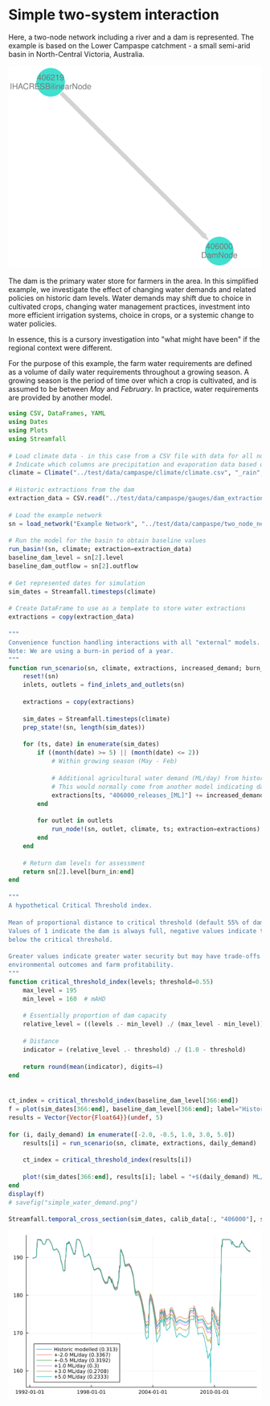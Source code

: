 # Simple two-system interaction

Here, a two-node network including a river and a dam is represented. The example is
based on the Lower Campaspe catchment - a small semi-arid basin in North-Central Victoria,
Australia.

![](../assets/two_node_network.svg)

The dam is the primary water store for farmers in the area. In this simplified example, we
investigate the effect of changing water demands and related policies on historic dam levels.
Water demands may shift due to choice in cultivated crops, changing water management
practices, investment into more efficient irrigation systems, choice in crops, or a
systemic change to water policies.

In essence, this is a cursory investigation into "what might have been" if the regional
context were different.

For the purpose of this example, the farm water requirements are defined as a volume of
daily water requirements throughout a growing season. A growing season is the period of time
over which a crop is cultivated, and is assumed to be between *May* and *February*.
In practice, water requirements are provided by another model.

```julia
using CSV, DataFrames, YAML
using Dates
using Plots
using Streamfall

# Load climate data - in this case from a CSV file with data for all nodes.
# Indicate which columns are precipitation and evaporation data based on partial identifiers
climate = Climate("../test/data/campaspe/climate/climate.csv", "_rain", "_evap")

# Historic extractions from the dam
extraction_data = CSV.read("../test/data/campaspe/gauges/dam_extraction.csv", DataFrame; comment="#")

# Load the example network
sn = load_network("Example Network", "../test/data/campaspe/two_node_network.yml")

# Run the model for the basin to obtain baseline values
run_basin!(sn, climate; extraction=extraction_data)
baseline_dam_level = sn[2].level
baseline_dam_outflow = sn[2].outflow

# Get represented dates for simulation
sim_dates = Streamfall.timesteps(climate)

# Create DataFrame to use as a template to store water extractions
extractions = copy(extraction_data)

"""
Convenience function handling interactions with all "external" models.
Note: We are using a burn-in period of a year.
"""
function run_scenario(sn, climate, extractions, increased_demand; burn_in=366)
    reset!(sn)
    inlets, outlets = find_inlets_and_outlets(sn)

    extractions = copy(extractions)

    sim_dates = Streamfall.timesteps(climate)
    prep_state!(sn, length(sim_dates))

    for (ts, date) in enumerate(sim_dates)
        if ((month(date) >= 5) || (month(date) <= 2))
            # Within growing season (May - Feb)

            # Additional agricultural water demand (ML/day) from historic conditions
            # This would normally come from another model indicating daily water demands.
            extractions[ts, "406000_releases_[ML]"] += increased_demand
        end

        for outlet in outlets
            run_node!(sn, outlet, climate, ts; extraction=extractions)
        end
    end

    # Return dam levels for assessment
    return sn[2].level[burn_in:end]
end

"""
A hypothetical Critical Threshold index.

Mean of proportional distance to critical threshold (default 55% of dam capacity).
Values of 1 indicate the dam is always full, negative values indicate the dam levels are
below the critical threshold.

Greater values indicate greater water security but may have trade-offs with regard to
environmental outcomes and farm profitability.
"""
function critical_threshold_index(levels; threshold=0.55)
    max_level = 195
    min_level = 160  # mAHD

    # Essentially proportion of dam capacity
    relative_level = ((levels .- min_level) ./ (max_level - min_level))

    # Distance
    indicator = (relative_level .- threshold) ./ (1.0 - threshold)

    return round(mean(indicator), digits=4)
end


ct_index = critical_threshold_index(baseline_dam_level[366:end])
f = plot(sim_dates[366:end], baseline_dam_level[366:end]; label="Historic modelled ($(ct_index))")
results = Vector{Vector{Float64}}(undef, 5)

for (i, daily_demand) in enumerate([-2.0, -0.5, 1.0, 3.0, 5.0])
    results[i] = run_scenario(sn, climate, extractions, daily_demand)

    ct_index = critical_threshold_index(results[i])

    plot!(sim_dates[366:end], results[i]; label = "+$(daily_demand) ML/day ($(ct_index))")
end
display(f)
# savefig("simple_water_demand.png")

Streamfall.temporal_cross_section(sim_dates, calib_data[:, "406000"], sn[2].level)
```

![](../assets/simple_water_demand.png)
